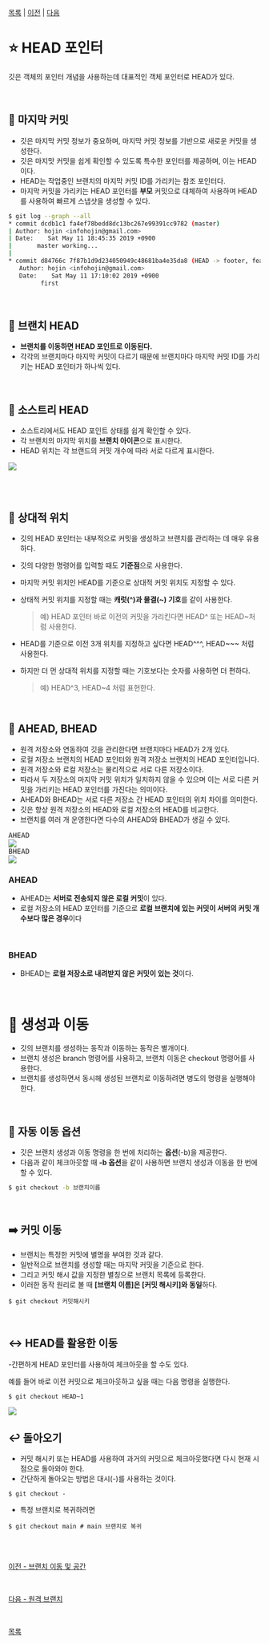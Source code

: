 [목록][목록] | [이전][이전] | [다음][다음]

[목록]: README.md "목록"
[이전]: 0506-move-space.md "이전"
[다음]: 09-remote-branch.md "다음"

# **:star: HEAD 포인터**

깃은 객체의 포인터 개념을 사용하는데 대표적인 객체 포인터로 HEAD가 있다.

<br>

## **:leaves: 마지막 커밋**

 - 깃은 마지막 커밋 정보가 중요하며, 마지막 커밋 정보를 기반으로 새로운 커밋을 생성한다.
 - 깃은 마지맛 커밋을 쉽게 확인할 수 있도록 특수한 포인터를 제공하며, 이는 HEAD이다.
 - HEAD는 작업중인 브랜치의 마지막 커밋 ID를 가리키는 참조 포인터다.
 - 마지막 커밋을 가리키는 HEAD 포인터를 **부모** 커밋으로 대체하여 사용하며 HEAD를 사용하여 빠르게 스냅샷을 생성할 수 있다.
```bash
$ git log --graph --all
* commit dcdb1c1 fa4ef78bedd8dc13bc267e99391cc9782 (master)
| Author: hojin <infohojin@gmail.com>
| Date:    Sat May 11 18:45:35 2019 +0900
|       master working...
|
* commit d84766c 7f87b1d9d234050949c48681ba4e35da8 (HEAD -> footer, feature) # HAED 위치
   Author: hojin <infohojin@gmail.com>
   Date:    Sat May 11 17:10:02 2019 +0900
         first
```


<br>

## **:tophat: 브랜치 HEAD**

- **브랜치를 이동하면 HEAD 포인트로 이동된다.**
- 각각의 브랜치마다 마지막 커밋이 다르기 때문에 브랜치마다 마지막 커밋 ID를 가리키는 HEAD 포인터가 하나씩 있다.

<br>

## **:evergreen_tree: 소스트리 HEAD**

- 소스트리에서도 HEAD 포인트 상태를 쉽게 확인할 수 있다.
- 각 브랜치의 마지막 위치를 **브랜치 아이콘**으로 표시한다.
- HEAD 위치는 각 브랜드의 커밋 개수에 따라 서로 다르게 표시한다.
<kbd>
<img src="https://user-images.githubusercontent.com/45596014/194885194-1e643952-aace-4534-85ec-40ce3fd9ccfb.png">
</kbd>

<br><br>

## **:triangular_flag_on_post: 상대적 위치**

- 깃의 HEAD 포인터는 내부적으로 커밋을 생성하고 브랜치를 관리하는 데 매우 유용하다.
- 깃의 다양한 명령어를 입력할 때도 **기준점**으로 사용한다.
- 마지막 커밋 위치인 HEAD를 기준으로 상대적 커밋 위치도 지정할 수 있다.

- 상태적 커밋 위치를 지정할 때는 **캐럿(^)과 물결(~) 기호**를 같이 사용한다.

  > 예) HEAD 포인터 바로 이전의 커밋을 가리킨다면 HEAD^ 또는 HEAD~처럼 사용한다.

- HEAD를 기준으로 이전 3개 위치를 지정하고 싶다면 HEAD^^^, HEAD~~~ 처럼 사용한다.
- 하지만 더 먼 상대적 위치를 지정할 때는 기호보다는 숫자를 사용하면 더 편하다.

  > 예) HEAD^3, HEAD~4 처럼 표현한다.

<br>

## **:crown: AHEAD, BHEAD**

- 원격 저장소와 연동하여 깃을 관리한다면 브랜치마다 HEAD가 2개 있다.
- 로컬 저장소 브랜치의 HEAD 포인터와 원격 저장소 브랜치의 HEAD 포인터입니다.
- 원격 저장소와 로컬 저장소는 물리적으로 서로 다른 저장소이다.
- 따라서 두 저장소의 마지막 커밋 위치가 일치하지 않을 수 있으며 이는 서로 다른 커밋을 가리키는 HEAD 포인터를 가진다는 의미이다.
- AHEAD와 BHEAD는 서로 다른 저장소 간 HEAD 포인터의 위치 차이를 의미한다.
- 깃은 항상 원격 저장소의 HEAD와 로컬 저장소의 HEAD를 비교한다.
- 브랜치를 여러 개 운영한다면 다수의 AHEAD와 BHEAD가 생길 수 있다.
<kbd>
AHEAD<br>
<img src="https://user-images.githubusercontent.com/45596014/194892509-43371686-abc6-4c55-b093-0f674e0fbb74.jpg"><br>
BHEAD<br>
<img src="https://user-images.githubusercontent.com/45596014/194892615-86fda92c-3e14-4c4f-aa7d-1c71b0dd8d13.jpg">
</kbd>


<br>

### AHEAD

- AHEAD는 **서버로 전송되지 않은 로컬 커밋**이 있다.
- 로컬 저장소의 HEAD 포인터를 기준으로 **로컬 브랜치에 있는 커밋이 서버의 커밋 개수보다 많은 경우**이다

<br>

### BHEAD

- BHEAD는 **로컬 저장소로 내려받지 않은 커밋이 있는 것**이다.

<br>

# **:hammer: 생성과 이동**

- 깃의 브랜치를 생성하는 동작과 이동하는 동작은 별개이다.
- 브랜치 생성은 branch 명령어를 사용하고, 브랜치 이동은 checkout 명령어를 사용한다.
- 브랜치를 생성하면서 동시헤 생성된 브랜치로 이동하려면 병도의 명령을 실행해야 한다.

<br>

## **:taxi: 자동 이동 옵션**

- 깃은 브랜치 생성과 이동 명령을 한 번에 처리하는 **옵션**(-b)을 제공한다.
- 다음과 같이 체크아웃할 때 **-b 옵션**을 같이 사용하면 브랜치 생성과 이동을 한 번에 할 수 있다.

```bash
$ git checkout -b 브랜치이름
```

<br>

## **:arrow_right: 커밋 이동**

- 브랜치는 특정한 커밋에 별명을 부여한 것과 같다. 
- 일반적으로 브랜치를 생성할 때는 마지막 커밋을 기준으로 한다.
- 그리고 커밋 해시 값을 지정한 별칭으로 브랜치 목록에 등록한다.
- 이러한 동작 원리로 볼 때 **[브랜치 이름]은 [커밋 해시키]와 동일**하다.

```
$ git checkout 커밋해시키
```

<br>

## **:left_right_arrow: HEAD를 활용한 이동**

-간편하게 HEAD 포인터를 사용하여 체크아웃을 할 수도 있다.

예를 들어 바로 이전 커밋으로 체크아웃하고 싶을 때는 다음 명령을 실행한다.

```
$ git checkout HEAD~1
```
<kbd>
<img src="https://user-images.githubusercontent.com/45596014/194893129-d81cb479-7583-41c2-991c-9412583c8482.jpg">
</kbd>

<br>

## **:leftwards_arrow_with_hook: 돌아오기**

- 커밋 해시키 또는 HEAD를 사용하여 과거의 커밋으로 체크아웃했다면 다시 현재 시점으로 돌아와야 한다.
- 간단하게 돌아오는 방법은 대시(-)를 사용하는 것이다.

```
$ git checkout -
```

- 특정 브랜치로 복귀하려면

```
$ git checkout main # main 브랜치로 복귀
```

<br><br>

[이전 - 브랜치 이동 및 공간](0506-move-space.md)

<br>

[다음 - 원격 브랜치](09-remote-branch.md)

<br>

[목록](README.md)
